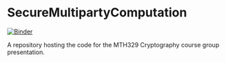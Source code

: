 # SecureMultipartyComputation

[![Binder](https://mybinder.org/badge_logo.svg)](https://mybinder.org/v2/gh/0Art0/SecureMultipartyComputation/HEAD)

A repository hosting the code for the MTH329 Cryptography course group presentation.
